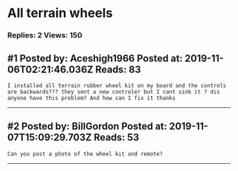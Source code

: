 # All terrain wheels

### Replies: 2 Views: 150

## \#1 Posted by: Aceshigh1966 Posted at: 2019-11-06T02:21:46.036Z Reads: 83

```
I installed all terrain rubber wheel kit on my board and the controls are backwards??? they sent a new controler but I cant sink it ? dis anyone have this problem? And how can I fix it thanks
```

---
## \#2 Posted by: BillGordon Posted at: 2019-11-07T15:09:29.703Z Reads: 53

```
Can you post a photo of the wheel kit and remote?
```

---
